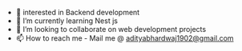
- 👀 interested in Backend development
- 🌱 I’m currently learning Nest js
- 💞️ I’m looking to collaborate on web development projects
- 📫 How to reach me - Mail me @ adityabhardwaj1902@gmail.com

<!---
adityabhardwaj1902/adityabhardwaj1902 is a ✨ special ✨ repository because its `README.md` (this file) appears on your GitHub profile.
You can click the Preview link to take a look at your changes.
--->
